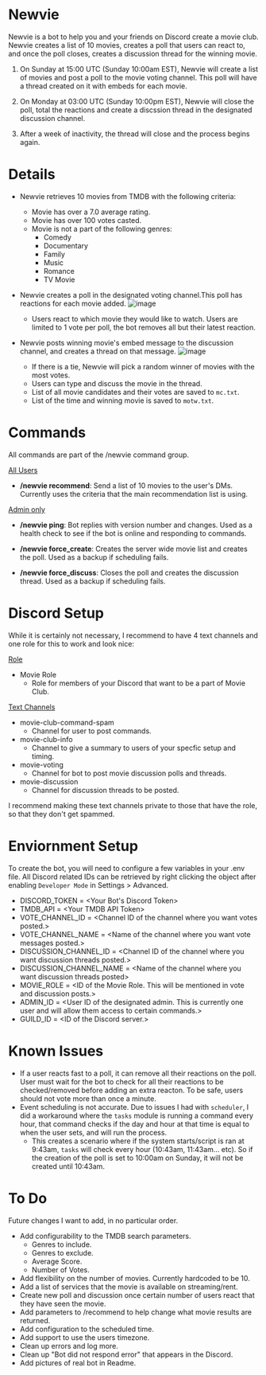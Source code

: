 # Newvie

Newvie is a bot to help you and your friends on Discord create a movie club. Newvie creates a list of 10 movies, creates a poll that users can react to, and once the poll closes, creates a discussion thread for the winning movie.

1. On Sunday at 15:00 UTC (Sunday 10:00am EST), Newvie will create a list of movies and post a poll to the movie voting channel. This poll will have a thread created on it with embeds for each movie.

2. On Monday at 03:00 UTC (Sunday 10:00pm EST), Newvie will close the poll, total the reactions and create a discssion thread in the designated discussion channel. 

3. After a week of inactivity, the thread will close and the process begins again.

# Details
* Newvie retrieves 10 movies from TMDB with the following criteria:
  * Movie has over a 7.0 average rating.  
  * Movie has over 100 votes casted.
  * Movie is not a part of the following genres:
    * Comedy
    * Documentary
    * Family
    * Music
    * Romance
    * TV Movie
* Newvie creates a poll in the designated voting channel.This poll has reactions for each movie added.
![image](https://user-images.githubusercontent.com/65965601/208975830-5fdcf637-5be7-44b6-a5a8-8c294e57aaf5.png)
  * Users react to which movie they would like to watch. Users are limited to 1 vote per poll, the bot removes all but their latest reaction.

* Newvie posts winning movie's embed message to the discussion channel, and creates a thread on that message.
![image](https://user-images.githubusercontent.com/65965601/208976145-76164712-e368-4b4f-af91-b385931e0742.png)
  * If there is a tie, Newvie will pick a random winner of movies with the most votes.
  * Users can type and discuss the movie in the thread.
  * List of all movie candidates and their votes are saved to `mc.txt`.
  * List of the time and winning movie is saved to `motw.txt`.


# Commands
All commands are part of the /newvie command group.

<ins>All Users</ins>

* **/newvie recommend**: Send a list of 10 movies to the user's DMs. Currently uses the criteria that the main recommendation list is using.

<ins>Admin only</ins>
* **/newvie ping**: Bot replies with version number and changes.  Used as a health check to see if the bot is online and responding to commands.

* **/newvie force_create**: Creates the server wide movie list and creates the poll.  Used as a backup if scheduling fails.

* **/newvie force_discuss**: Closes the poll and creates the discussion thread.  Used as a backup if scheduling fails.

# Discord Setup
While it is certainly not necessary, I recommend to have 4 text channels and one role for this to work and look nice:

<ins>Role</ins>
* Movie Role
  * Role for members of your Discord that want to be a part of Movie Club.

<ins>Text Channels</ins>
* movie-club-command-spam
  * Channel for user to post commands.
* movie-club-info
  * Channel to give a summary to users of your specfic setup and timing.
* movie-voting
  * Channel for bot to post movie discussion polls and threads.
* movie-discussion
  * Channel for discussion threads to be posted.
  
  
 I recommend making these text channels private to those that have the role, so that they don't get spammed.

# Enviornment Setup
To create the bot, you will need to configure a few variables in your .env file. All Discord related IDs can be retrieved by right clicking the object after enabling `Developer Mode` in Settings > Advanced.
* DISCORD_TOKEN = <Your Bot's Discord Token\>
* TMDB_API = <Your TMDB API Token\>
* VOTE_CHANNEL_ID = <Channel ID of the channel where you want votes posted.\>
* VOTE_CHANNEL_NAME = <Name of the channel where you want vote messages posted.\>
* DISCUSSION_CHANNEL_ID = <Channel ID of the channel where you want discussion threads posted.\>
* DISCUSSION_CHANNEL_NAME = <Name of the channel where you want discussion threads posted\>
* MOVIE_ROLE = <ID of the Movie Role. This will be mentioned in vote and discussion posts.\>
* ADMIN_ID = <User ID of the designated admin. This is currently one user and will allow them access to certain commands.\>
* GUILD_ID = <ID of the Discord server.\>

# Known Issues
* If a user reacts fast to a poll, it can remove all their reactions on the poll. User must wait for the bot to check for all their reactions to be checked/removed before adding an extra reacton. To be safe, users should not vote more than once a minute.
* Event scheduling is not accurate. Due to issues I had with `scheduler`, I did a workaround where the `tasks` module is running a command every hour, that command checks if the day and hour at that time is equal to when the user sets, and will run the process.
  * This creates a scenario where if the system starts/script is ran at 9:43am, `tasks` will check every hour (10:43am, 11:43am... etc). So if the creation of the poll is set to 10:00am on Sunday, it will not be created until 10:43am.


# To Do
Future changes I want to add, in no particular order.
* Add configurability to the TMDB search parameters.
  * Genres to include.
  * Genres to exclude.
  * Average Score.
  * Number of Votes.
* Add flexibility on the number of movies. Currently hardcoded to be 10.
* Add a list of services that the movie is available on streaming/rent.
* Create new poll and discussion once certain number of users react that they have seen the movie.
* Add parameters to /recommend to help change what movie results are returned.
* Add configuration to the scheduled time.
* Add support to use the users timezone.
* Clean up errors and log more.
* Clean up "Bot did not respond error" that appears in the Discord.
* Add pictures of real bot in Readme.

